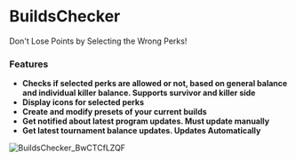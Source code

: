 # BuildsChecker
Don't Lose Points by Selecting the Wrong Perks! 

### Features
- **Checks if selected perks are allowed or not, based on general balance and individual killer balance. Supports survivor and killer side**
- **Display icons for selected perks**
- **Create and modify presets of your current builds**
- **Get notified about latest program updates. Must update manually**
- **Get latest tournament balance updates. Updates Automatically**

![BuildsChecker_BwCTCfLZQF](https://user-images.githubusercontent.com/59248568/229740509-0c8ac64f-068d-4be9-942c-f6fc15ec9ec6.png)
